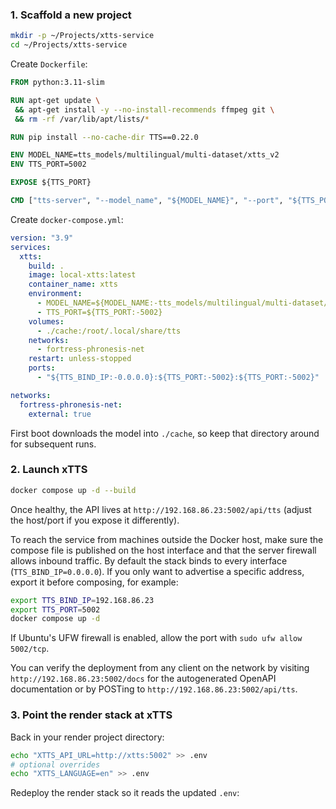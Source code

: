 
### 1. Scaffold a new project

```bash
mkdir -p ~/Projects/xtts-service
cd ~/Projects/xtts-service
```

Create `Dockerfile`:

```Dockerfile
FROM python:3.11-slim

RUN apt-get update \
 && apt-get install -y --no-install-recommends ffmpeg git \
 && rm -rf /var/lib/apt/lists/*

RUN pip install --no-cache-dir TTS==0.22.0

ENV MODEL_NAME=tts_models/multilingual/multi-dataset/xtts_v2
ENV TTS_PORT=5002

EXPOSE ${TTS_PORT}

CMD ["tts-server", "--model_name", "${MODEL_NAME}", "--port", "${TTS_PORT}", "--use_cuda", "0"]
```

Create `docker-compose.yml`:

```yaml
version: "3.9"
services:
  xtts:
    build: .
    image: local-xtts:latest
    container_name: xtts
    environment:
      - MODEL_NAME=${MODEL_NAME:-tts_models/multilingual/multi-dataset/xtts_v2}
      - TTS_PORT=${TTS_PORT:-5002}
    volumes:
      - ./cache:/root/.local/share/tts
    networks:
      - fortress-phronesis-net
    restart: unless-stopped
    ports:
      - "${TTS_BIND_IP:-0.0.0.0}:${TTS_PORT:-5002}:${TTS_PORT:-5002}"

networks:
  fortress-phronesis-net:
    external: true
```

First boot downloads the model into `./cache`, so keep that directory around for subsequent runs.

### 2. Launch xTTS

```bash
docker compose up -d --build
```

Once healthy, the API lives at `http://192.168.86.23:5002/api/tts` (adjust the host/port if you expose it differently).

To reach the service from machines outside the Docker host, make sure the compose file is
published on the host interface and that the server firewall allows inbound traffic.  By
default the stack binds to every interface (`TTS_BIND_IP=0.0.0.0`).  If you only want to
advertise a specific address, export it before composing, for example:

```bash
export TTS_BIND_IP=192.168.86.23
export TTS_PORT=5002
docker compose up -d
```

If Ubuntu's UFW firewall is enabled, allow the port with `sudo ufw allow 5002/tcp`.

You can verify the deployment from any client on the network by visiting
`http://192.168.86.23:5002/docs` for the autogenerated OpenAPI documentation or by POSTing
to `http://192.168.86.23:5002/api/tts`.

### 3. Point the render stack at xTTS

Back in your render project directory:

```bash
echo "XTTS_API_URL=http://xtts:5002" >> .env
# optional overrides
echo "XTTS_LANGUAGE=en" >> .env
```

Redeploy the render stack so it reads the updated `.env`:
